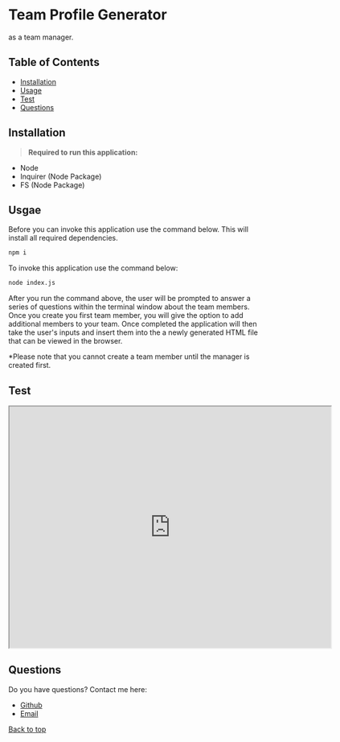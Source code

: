 # Team Profile Generator

as a team manager.

## Table of Contents
* [Installation](#Installation)
* [Usage](#Usage)
* [Test](Test)
* [Questions](#Questions)

## Installation
><b>Required to run this application:</b>
* Node
* Inquirer (Node Package)
* FS (Node Package)

## Usgae
Before you can invoke this application use the command below. This will install all required dependencies.</b>

```bash
npm i
```
To invoke this application use the command below:</b>
```bash
node index.js
```
After you run the command above, the user will be prompted to answer a series of questions within the terminal window about the team members. Once you create you first team member, you will give the option to add additional members to your team. Once completed the application will then take the user's inputs and insert them into the a newly generated HTML file that can be viewed in the browser.</b>

*Please note that you cannot create a team member until the manager is created first. 

## Test

<iframe src="https://drive.google.com/file/d/1185oHV4YD1ORUHrVIFtjBlIJEnNxkfBu/preview" width="640" height="480"></iframe>

## Questions
Do you have questions? Contact me here:
* [Github](https://github.com/jameleggleston)
* [Email](jamel.eggleston@gmail.com)


[Back to top](#Team-Profile-Generator)